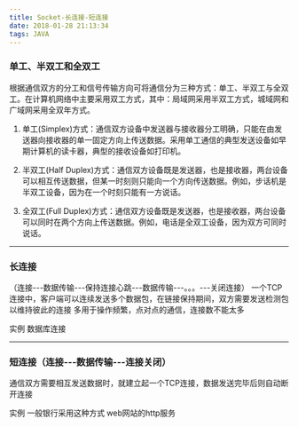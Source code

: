 ```yaml
---
title: Socket-长连接-短连接
date: 2018-01-28 21:13:34
tags: JAVA
---
```


### 单工、半双工和全双工
根据通信双方的分工和信号传输方向可将通信分为三种方式：单工、半双工与全双工。在计算机网络中主要采用双工方式，其中：局域网采用半双工方式，城域网和广域网采用全双年方式。   

1. 单工(Simplex)方式：通信双方设备中发送器与接收器分工明确，只能在由发送器向接收器的单一固定方向上传送数据。采用单工通信的典型发送设备如早期计算机的读卡器，典型的接收设备如打印机。   

2. 半双工(Half Duplex)方式：通信双方设备既是发送器，也是接收器，两台设备可以相互传送数据，但某一时刻则只能向一个方向传送数据。例如，步话机是半双工设备，因为在一个时刻只能有一方说话。   

3. 全双工(Full Duplex)方式：通信双方设备既是发送器，也是接收器，两台设备可以同时在两个方向上传送数据。例如，电话是全双工设备，因为双方可同时说话。

---
### 长连接
（连接---数据传输---保持连接心跳---数据传输---。。。---关闭连接）
一个TCP连接中，客户端可以连续发送多个数据包，在链接保持期间，双方需要发送检测包以维持彼此的连接
多用于操作频繁，点对点的通信，连接数不能太多

实例
数据库连接

---
### 短连接（连接---数据传输---连接关闭）
通信双方需要相互发送数据时，就建立起一个TCP连接，数据发送完毕后则自动断开连接

实例
一般银行采用这种方式
web网站的http服务